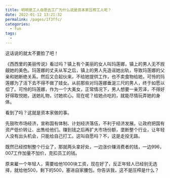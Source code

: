 ```yaml
---
title: 明明是工人自愿去工厂为什么说是资本家压榨工人呢？
date: 2022-01-12 13:21:32
permalink: /pages/1f3ffc/
categories:
  - fun
tags:
  - 
---
```

这话说的就太不要脸了吧！

《西西里的美丽传说》看过吗？镇上有个美丽的女人叫玛莲娜，镇上的男人无不觊觎她的美色。玛莲娜的丈夫从军之后，镇上的男人先造谣她出轨，导致玛莲娜的父亲和她断绝关系。然后又合起伙来，不给她提供工作，也不卖食物给她，可怜的玛莲娜为了活下去不得不做了妓女。从前那些对玛莲娜垂涎三尺的男人，终于如愿以偿了。可怜的玛莲娜，作为一个大美女，正常情况下，男人想要一亲芳泽，不得好好得取悦她，送她礼物，讨她欢心。现在呢？给她点吃的，就能尽情玩弄她的身体。

看到了吗？这就是资本家做的事。

先鼓吹市场经济，宣称国有体制、计划经济落伍，不利于经济发展。让政府把国有资产低价转让、出售给他们。赚到钱之后再扩大市场份额，垄断整个行业，让年轻人没有出头机会，只能给自己打工。这叫自愿吗？不，这是走投无路。

既然已经控制整个行业了，那就两头拿好处，一边涨价赚消费者的钱，一边996，007工作加量不加价，克扣员工的钱。

原来雇一个年轻人，需要给他1000块工资，现在好了，反正年轻人已经别无选择，就给他500，剩下的500，塞进自家腰包。你告诉我，这不是压榨是什么？